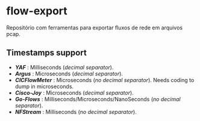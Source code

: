 # flow-export

Repositório com ferramentas para exportar fluxos de rede em arquivos pcap.

## Timestamps support
- _**YAF**_ : Milliseconds (_decimal separator_).
- _**Argus**_ : Microseconds (_decimal separator_).
- _**CICFlowMeter**_ : Microseconds (_no decimal separator_). Needs coding to dump in microseconds.
- _**Cisco-Joy**_ : Microseconds (_decimal separator_).
- _**Go-Flows**_ : Milliseconds/Microseconds/NanoSeconds (_no decimal separator_).
- _**NFStream**_ : Milliseconds (_no decimal separator_).

